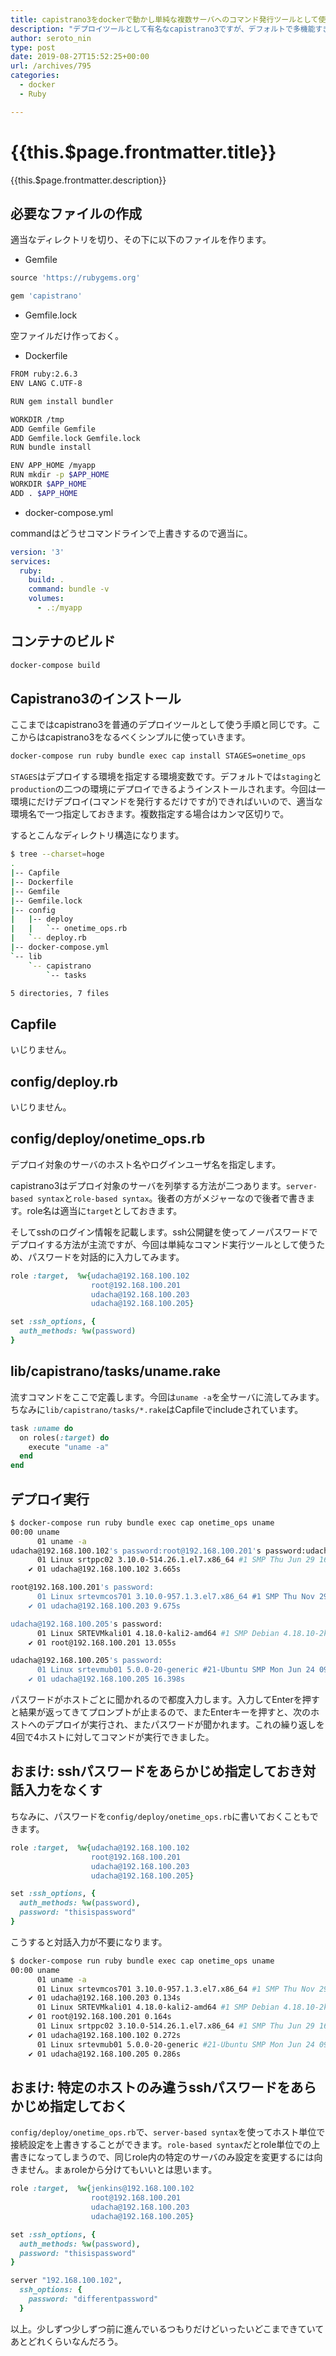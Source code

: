 ```yaml
---
title: capistrano3をdockerで動かし単純な複数サーバへのコマンド発行ツールとして使う
description: "デプロイツールとして有名なcapistrano3ですが、デフォルトで多機能すぎて牛刀で鶏を割いている感があります(使用者に牛刀を扱う能力がない説もあります)。なので、capistrano3の勉強を兼ねて、これを高度なデプロイツールとしてではなく、複数サーバに対する単純なコマンド実行ツールとしてなるべくシンプルに使ってみます。with docker。"
author: seroto_nin
type: post
date: 2019-08-27T15:52:25+00:00
url: /archives/795
categories:
  - docker
  - Ruby

---
```

# {{this.$page.frontmatter.title}}

<Date/><CategoriesPerPost/>

{{this.$page.frontmatter.description}}

<!--more-->

## 必要なファイルの作成

適当なディレクトリを切り、その下に以下のファイルを作ります。

* Gemfile

```ruby
source 'https://rubygems.org'

gem 'capistrano'
```

* Gemfile.lock

空ファイルだけ作っておく。

* Dockerfile

```bash
FROM ruby:2.6.3
ENV LANG C.UTF-8

RUN gem install bundler

WORKDIR /tmp
ADD Gemfile Gemfile
ADD Gemfile.lock Gemfile.lock
RUN bundle install

ENV APP_HOME /myapp
RUN mkdir -p $APP_HOME
WORKDIR $APP_HOME
ADD . $APP_HOME
```

* docker-compose.yml

commandはどうせコマンドラインで上書きするので適当に。

```yaml
version: '3'
services:
  ruby:
    build: .
    command: bundle -v
    volumes:
      - .:/myapp
```

## コンテナのビルド

```bash
docker-compose build
```

## Capistrano3のインストール

ここまではcapistrano3を普通のデプロイツールとして使う手順と同じです。ここからはcapistrano3をなるべくシンプルに使っていきます。

```bash
docker-compose run ruby bundle exec cap install STAGES=onetime_ops
```

`STAGES`はデプロイする環境を指定する環境変数です。デフォルトでは`staging`と`production`の二つの環境にデプロイできるようインストールされます。今回は一環境にだけデプロイ(コマンドを発行するだけですが)できればいいので、適当な環境名で一つ指定しておきます。複数指定する場合はカンマ区切りで。

するとこんなディレクトリ構造になります。

```bash
$ tree --charset=hoge
.
|-- Capfile
|-- Dockerfile
|-- Gemfile
|-- Gemfile.lock
|-- config
|   |-- deploy
|   |   `-- onetime_ops.rb
|   `-- deploy.rb
|-- docker-compose.yml
`-- lib
    `-- capistrano
        `-- tasks

5 directories, 7 files
```

## Capfile

いじりません。

## config/deploy.rb

いじりません。

## config/deploy/onetime_ops.rb

デプロイ対象のサーバのホスト名やログインユーザ名を指定します。

capistrano3はデプロイ対象のサーバを列挙する方法が二つあります。`server-based syntax`と`role-based syntax`。後者の方がメジャーなので後者で書きます。role名は適当に`target`としておきます。

そしてsshのログイン情報を記載します。ssh公開鍵を使ってノーパスワードでデプロイする方法が主流ですが、今回は単純なコマンド実行ツールとして使うため、パスワードを対話的に入力してみます。

```ruby
role :target,  %w{udacha@192.168.100.102
                  root@192.168.100.201
                  udacha@192.168.100.203
                  udacha@192.168.100.205}

set :ssh_options, {
  auth_methods: %w(password)
}
```

## lib/capistrano/tasks/uname.rake

流すコマンドをここで定義します。今回は`uname -a`を全サーバに流してみます。ちなみに`lib/capistrano/tasks/*.rake`はCapfileでincludeされています。

```ruby
task :uname do
  on roles(:target) do
    execute "uname -a"
  end
end
```

## デプロイ実行

```bash
$ docker-compose run ruby bundle exec cap onetime_ops uname
00:00 uname
      01 uname -a
udacha@192.168.100.102's password:root@192.168.100.201's password:udacha@192.168.100.203's password:udacha@192.168.100.205's password:
      01 Linux srtppc02 3.10.0-514.26.1.el7.x86_64 #1 SMP Thu Jun 29 16:05:25 UTC 2017 x86_64 x86_64 x86_64 GNU/Linux
    ✔ 01 udacha@192.168.100.102 3.665s

root@192.168.100.201's password:
      01 Linux srtevmcos701 3.10.0-957.1.3.el7.x86_64 #1 SMP Thu Nov 29 14:49:43 UTC 2018 x86_64 x86_64 x86_64 GNU/Linux
    ✔ 01 udacha@192.168.100.203 9.675s

udacha@192.168.100.205's password:
      01 Linux SRTEVMkali01 4.18.0-kali2-amd64 #1 SMP Debian 4.18.10-2kali1 (2018-10-09) x86_64 GNU/Linux
    ✔ 01 root@192.168.100.201 13.055s

udacha@192.168.100.205's password:
      01 Linux srtevmub01 5.0.0-20-generic #21-Ubuntu SMP Mon Jun 24 09:32:09 UTC 2019 x86_64 x86_64 x86_64 GNU/Linux
    ✔ 01 udacha@192.168.100.205 16.398s
```

パスワードがホストごとに聞かれるので都度入力します。入力してEnterを押すと結果が返ってきてプロンプトが止まるので、またEnterキーを押すと、次のホストへのデプロイが実行され、またパスワードが聞かれます。これの繰り返しを4回で4ホストに対してコマンドが実行できました。

## おまけ: sshパスワードをあらかじめ指定しておき対話入力をなくす

ちなみに、パスワードを`config/deploy/onetime_ops.rb`に書いておくこともできます。

```ruby
role :target,  %w{udacha@192.168.100.102
                  root@192.168.100.201
                  udacha@192.168.100.203
                  udacha@192.168.100.205}

set :ssh_options, {
  auth_methods: %w(password),
  password: "thisispassword"
}
```

こうすると対話入力が不要になります。

```bash
$ docker-compose run ruby bundle exec cap onetime_ops uname
00:00 uname
      01 uname -a
      01 Linux srtevmcos701 3.10.0-957.1.3.el7.x86_64 #1 SMP Thu Nov 29 14:49:43 UTC 2018 x86_64 x86_64 x86_64 GNU/Linux
    ✔ 01 udacha@192.168.100.203 0.134s
      01 Linux SRTEVMkali01 4.18.0-kali2-amd64 #1 SMP Debian 4.18.10-2kali1 (2018-10-09) x86_64 GNU/Linux
    ✔ 01 root@192.168.100.201 0.164s
      01 Linux srtppc02 3.10.0-514.26.1.el7.x86_64 #1 SMP Thu Jun 29 16:05:25 UTC 2017 x86_64 x86_64 x86_64 GNU/Linux
    ✔ 01 udacha@192.168.100.102 0.272s
      01 Linux srtevmub01 5.0.0-20-generic #21-Ubuntu SMP Mon Jun 24 09:32:09 UTC 2019 x86_64 x86_64 x86_64 GNU/Linux
    ✔ 01 udacha@192.168.100.205 0.286s
```

## おまけ: 特定のホストのみ違うsshパスワードをあらかじめ指定しておく

`config/deploy/onetime_ops.rb`で、`server-based syntax`を使ってホスト単位で接続設定を上書きすることができます。`role-based syntax`だとrole単位での上書きになってしまうので、同じrole内の特定のサーバのみ設定を変更するには向きません。まぁroleから分けてもいいとは思います。

```ruby
role :target,  %w{jenkins@192.168.100.102
                  root@192.168.100.201
                  udacha@192.168.100.203
                  udacha@192.168.100.205}

set :ssh_options, {
  auth_methods: %w(password),
  password: "thisispassword"
}

server "192.168.100.102",
  ssh_options: {
    password: "differentpassword"
  }
```

以上。少しずつ少しずつ前に進んでいるつもりだけどいったいどこまできていてあとどれくらいなんだろう。
